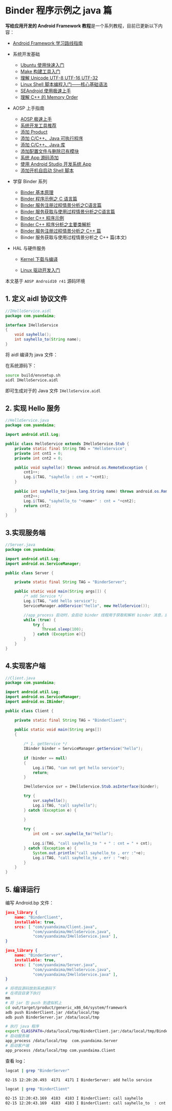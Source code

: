 # Binder 程序示例之 java 篇

**写给应用开发的 Android Framework 教程**是一个系列教程，目前已更新以下内容：

*   [Android Framework 学习路线指南](https://juejin.cn/post/7222901994839900215)

*   系统开发基础
    *   [Ubuntu 使用快速入门](https://juejin.cn/post/7203571284558381117)
    *   [Make 构建工具入门](https://juejin.cn/post/7203931072261193787)
    *   [理解 Unicode UTF-8 UTF-16 UTF-32](https://juejin.cn/post/7207365636694458425)
    *   [Linux Shell 脚本编程入门——核心基础语法](https://juejin.cn/post/7222931700439285817)
    *   [SEAndroid 使用极速上手](https://juejin.cn/post/7208472817460248637)
    *   [理解 C++ 的 Memory Order](https://juejin.cn/post/7216182763237146681)

*   AOSP 上手指南
    *   [AOSP 极速上手](https://juejin.cn/post/7202634945171537977)
    *   [系统开发工具推荐](https://juejin.cn/post/7216495812577427517)
    *   [添加 Product](https://juejin.cn/post/7203958049983529015)
    *   [添加 C/C++、Java 可执行程序](https://juejin.cn/post/7216624116337508412)
    *   [添加 C/C++、Java 库](https://juejin.cn/post/7217279252316045372)
    *   [添加配置文件与删除已有模块](https://juejin.cn/post/7217644586868391996)
    *   [系统 App 源码添加](https://juejin.cn/post/7207374216127103033)
    *   [使用 Android Studio 开发系统 App](https://juejin.cn/post/7207358268804579386)     
    *   [添加开机自启动 Shell 脚本](https://juejin.cn/post/7219712310586474553)

*   学穿 Binder 系列
    *   [Binder 基本原理](https://juejin.cn/post/7210175991837392933)
    *   [Binder 程序示例之 C 语言篇](https://juejin.cn/post/7210245482861264955)
    *   [Binder 服务注册过程情景分析之C语言篇](https://juejin.cn/post/7214342319347712057)
    *   [Binder 服务获取与使用过程情景分析之C语言篇](https://juejin.cn/post/7215401973842706491)
    *   [Binder C++ 程序示例](https://juejin.cn/post/7222109036588810297)
    *   [Binder C++ 程序分析之主要类解析](https://juejin.cn/post/7223185420157763641/)
    *   [Binder 服务注册过程情景分析之 C++ 篇](https://juejin.cn/post/7223185420157943865)
    *   Binder 服务获取与使用过程情景分析之 C++ 篇(本文)

*   HAL 与硬件服务
    *   [Kernel 下载与编译](https://juejin.cn/post/7207602567290765373)

    *   [Linux 驱动开发入门](https://juejin.cn/post/7207607724900810812)


本文基于 `AOSP Android10 r41` 源码环境

## 1. 定义 aidl 协议文件

```java
//IHelloService.aidl
package com.yuandaima;

interface IHelloService
{
	void sayhello();
	int sayhello_to(String name);
}
```

将 aidl 编译为 java 文件：

在系统源码下：

```bash
source build/envsetup.sh
aidl IHelloService.aidl
```
即可生成对于的 Java 文件 `IHelloService.aidl`


## 2. 实现 Hello 服务

```java
//HelloService.java
package com.yuandaima;

import android.util.Log;

public class HelloService extends IHelloService.Stub {
    private static final String TAG = "HelloService";
    private int cnt1 = 0;
    private int cnt2 = 0;

    public void sayhello() throws android.os.RemoteException {
        cnt1++;
        Log.i(TAG, "sayhello : cnt = "+cnt1);
    }
    
    public int sayhello_to(java.lang.String name) throws android.os.RemoteException {
        cnt2++;
        Log.i(TAG, "sayhello_to "+name+" : cnt = "+cnt2);
        return cnt2;
    }
}
```

## 3.实现服务端

```java
//Server.java
package com.yuandaima;

import android.util.Log;
import android.os.ServiceManager;

public class Server {

    private static final String TAG = "BinderServer";

    public static void main(String args[]) {
        /* add Service */
        Log.i(TAG, "add hello service");
        ServiceManager.addService("hello", new HelloService());

        //app_process 启动时，会启动 binder 线程用于获取和解析 binder 消息，应用程序无需关心
        while (true) {
            try {
            	Thread.sleep(100);
          	} catch (Exception e){}
        }   
    }
}
```

## 4.实现客户端

```java
//Client.java
package com.yuandaima;

import android.util.Log;
import android.os.ServiceManager;
import android.os.IBinder;

public class Client {

    private static final String TAG = "BinderClient";

    public static void main(String args[])
    {
        
        /* 1. getService */
        IBinder binder = ServiceManager.getService("hello");
        
        if (binder == null)
        {
            Log.i(TAG, "can not get hello service");
            return;
        }

        IHelloService svr = IHelloService.Stub.asInterface(binder);

        try {
	        svr.sayhello();
	        Log.i(TAG, "call sayhello");
        } catch (Exception e) {

        }
           
        try {
	        int cnt = svr.sayhello_to("hello");
	    
	        Log.i(TAG, "call sayhello_to " + " : cnt = " + cnt);
        } catch (Exception e) {
            System.out.println("call sayhello_to , err :"+e);
            Log.i(TAG, "call sayhello_to , err : "+e);
        }
    }
}
```


## 5. 编译运行

编写 Android.bp 文件：

```json
java_library {
    name: "BinderClient",
    installable: true,
    srcs: [ "com/yuandaima/Client.java", 
            "com/yuandaima/HelloService.java", 
            "com/yuandaima/IHelloService.java" ],
}

java_library {
    name: "BinderServer",
    installable: true,
    srcs: [ "com/yuandaima/Server.java", 
            "com/yuandaima/HelloService.java", 
            "com/yuandaima/IHelloService.java" ],
}
```


```bash
# 将项目源码放到系统源码下
# 在项目目录下执行
mm
# 将 jar 包 push 到虚拟机上
cd out/target/product/generic_x86_64/system/framework
adb push BinderClient.jar /data/local/tmp
adb push BinderServer.jar /data/local/tmp

# 执行 java 程序
export CLASSPATH=/data/local/tmp/BinderClient.jar:/data/local/tmp/BinderServer.jar
# 启动服务端
app_process /data/local/tmp  com.yuandaima.Server
# 启动客户端
app_process /data/local/tmp com.yuandaima.Client 
```

查看 log：

```bash
logcat | grep "BinderServer"

02-15 12:20:20.493  4171  4171 I BinderServer: add hello service

logcat | grep "BinderClient"

02-15 12:20:43.169  4183  4183 I BinderClient: call sayhello
02-15 12:20:43.169  4183  4183 I BinderClient: call sayhello_to  : cnt = 1
```